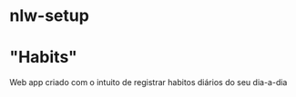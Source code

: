# nlw-setup

# "Habits"

Web app criado com o intuito de registrar habitos diários do seu dia-a-dia 

